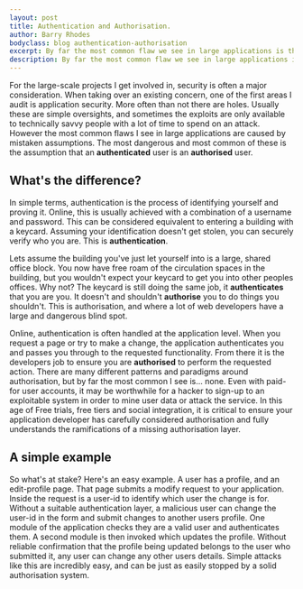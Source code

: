 ```yaml
---
layout: post
title: Authentication and Authorisation.
author: Barry Rhodes
bodyclass: blog authentication-authorisation
excerpt: By far the most common flaw we see in large applications is the assumption that an authenticated user is an authorised user. When building an application with a login area knowing the difference is very important.
description: By far the most common flaw we see in large applications is the assumption that an authenticated user is an authorised user. When building an application with a login area knowing the difference is very important.
---
```

For the large-scale projects I get involved in, security is often a major consideration. When taking over an existing
concern, one of the first areas I audit is application security. More often than not there are holes. Usually these
are simple oversights, and sometimes the exploits are only available to technically savvy people with a lot of time to
spend on an attack. However the most common flaws I see in large applications are caused by mistaken assumptions. The
most dangerous and most common of these is the assumption that an **authenticated** user is an **authorised** user.

## What's the difference?

In simple terms, authentication is the process of identifying yourself and proving it. Online, this is usually
achieved with a combination of a username and password. This can be considered equivalent to entering a building with a
keycard. Assuming your identification doesn't get stolen, you can securely verify who you are. This is
**authentication**.

Lets assume the building you've just let yourself into is a large, shared office block. You now have free roam of the
circulation spaces in the building, but you wouldn't expect your keycard to get you into other peoples offices. Why not?
The keycard is still doing the same job, it **authenticates** that you are you. It doesn't and shouldn't **authorise**
you to do things you shouldn't. This is authorisation, and where a lot of web developers have a large and dangerous
blind spot.

Online, authentication is often handled at the application level. When you request a page or try to make a change, the
application authenticates you and passes you through to the requested functionality. From there it is the developers
job to ensure you are **authorised** to perform the requested action. There are many different patterns and paradigms
around authorisation, but by far the most common I see is... none. Even with paid-for user accounts, it may be worthwhile
for a hacker to sign-up to an exploitable system in order to mine user data or attack the service. In this age of Free
trials, free tiers and social integration, it is critical to ensure your application developer has carefully considered
authorisation and fully understands the ramifications of a missing authorisation layer.

## A simple example

So what's at stake? Here's an easy example. A user has a profile, and an edit-profile page. That page submits a modify
request to your application. Inside the request is a user-id to identify which user the change is for. Without a
suitable authentication layer, a malicious user can change the user-id in the form and submit changes to another users
profile. One module of the application checks they are a valid user and authenticates them. A second module is then
invoked which updates the profile. Without reliable confirmation that the profile being updated belongs to the user who
submitted it, any user can change any other users details. Simple attacks like this are incredibly easy, and can be just
as easily stopped by a solid authorisation system.
